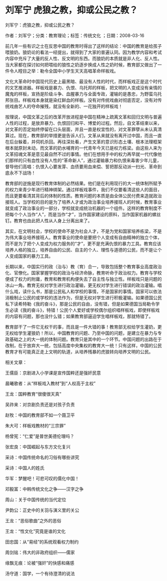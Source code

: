 # 刘军宁  虎狼之教，抑或公民之教？  
  
刘军宁：虎狼之教，抑或公民之教？  
作者：刘军宁；分类：教育理论；标签：传统文化 ；日期：2008-03-16  
前几年一些有识之士在反思中国的教育时得出了这样的结论：中国的教育是给孩子喂狼奶。狼奶论的看法一经提出，就得到了大家的普遍认同。因为教学内容和考试内容中充斥了大量的反人性、反文明的东西。而狼奶的本质就是非人化、反人性。当大家都在探讨如何把喂给的狼性之奶逐步换成人性之奶时候，教育部又做出了一件令人瞠目之举：勒令全国中小学生天天高唱革命样板戏。  
文化大革命时中国现代历史上最黑暗、最没有人性的时代，而样板戏正是这个时代的文艺推进器。样板戏是暴力、仇恨、乌托邦的样板，把文明的人变成没有亲情的魔鬼的样板，宣扬是阶级斗争、血腥暴力与全面专政，灌输的是愚忠，为野蛮乌托邦张目。样板戏本身就是染红鲜血的样板。没有对传统戏曲对彻底否定，没有对传统戏曲艺人的夺命摧残，就没有全新的、一花独开的样板戏！  
按理说，中国文革之后的改革开放进程是中国在精神上疏离文革和回归文明与普遍人性的过程，是放弃暴力、仇恨回归和平、博爱的过程。然后，自文革结束以来，对文革的否定始终停留在口头层面，并且一直是权宜性的，对文革罪孽从未认真清算过。现在，教育部的举措更是告诉人们，文革从来就没有离开过中国，而且一直在后台躲着，并伺机杀回。再往深处看，产生文革的意识形态土壤、根本法理框架根本就原封未动，而文革的奶水哺育的一代青年今天已是权力栋梁。由这些人来为文革招魂文革是意见最自然不过的事情。他们在想用手中的权力再早就一代代像他们那样的只有血性没有人性的“革命新人”，通过灌输暴力和仇恨来毒害少年儿童，督导他们高唱：仇恨入心要发芽、血债要用血来偿、誓把那反动派一扫光、革命到底永不下战场！  
教育部的逆施是现行教育体制的必然结果。他们是在利用现行的大一统体制所赋予的权力来青少年进行精神绑架。通过样板戏事件，我们不仅要看清这些人的面目，而且更要看清其背后的体制的性质。教育问题的本质是由全体公民付费来造就政治接班人。当学校的目的是为了培养人才或为政治事业培养接班人的时候，教育事业就变成了政治事业的一部分，学校就变成统治机器的一个组件。这样的教育制度不把每个个人当作“人”，而是当作“才”，当作国家建设的原料，当作国家机器的螺丝钉。教育也由此把人性从人身上分离出来了。  
其实，在文明社会，学校的使命不是为社会人才，不是为党和国家培养栋梁，不是为伟大事业培养接班人。教育事业的使命是要把个人变成有自由精神的独立个体，而不是为了把个人变成为权力服务的“才”，更不是充满仇恨的暴力工具。教育应该培养人格的独立，培养自由的公民、自主的个人、理性与道德的公民，而不是让个人变成国家的暴力工具。  
长期以来，中国实行的政（治与）教（育）合一，导致包括整个教育事业高度政治化、官僚化。国家掌握学校的政治与经济命脉，教育听命于政治权力。教育与学校便成了权力的附庸，教育和教育机构便失去了自主性与独立性。样板戏只是问题的冰山一角。教育无权对学生进行政治灌输，更无权对学生进行错误的政治灌输。唱什么戏，读什么书，那是公民私人和学校的事情，不是国家的事情。国家可以依法消极制止公民的或学校的违法作为，但是无权对学生进行积极灌输。如果德国公民私下读希特勒《我的奋斗》，那是公民的自由，没有错，但是如果德国当局勒令学生必读《我的奋斗》，特错！公民个人爱好或学校偶尔组织唱样板戏，即使样板戏的内容有问题，那也没什么错；如果教育部逼迫学生唱样板戏，那就特错了。  
教育部干了一件它无权干的事，而且是一件大错的事！教育部无权给学生灌奶，更无权给学生灌狼奶！所以，中国教育的问题、乃至中国的问题，是建立在暴力与专政基础之上的大一统的体制问题。教育只是其中的一个环节。中国问题的出路在于改制，在于放弃大一统，包括高度中央集权的教育大一统！只有这样，中国的公民教育才有可能真正走上文明的轨道，从培养残暴的虎狼转向培养文明的公民。  
  
相关文章：  
王儒臣：京剧进入小学课是宣传国粹还是强奸民意  
晨曦歌者：从“样板戏入教材”到“人权高于主权”  
王龙：国粹教育“很傻很天真”  
吴祚来：对京剧负责还是对孩子负责  
赵牧：中国的教育部不如一个聂卫平  
朱大可：样板戏教材的“三宗罪”  
杨曾宪：“仁爱”是普世美德伦理吗？  
张宏良：中国崛起与东方文化复兴  
采诗：中国传统命名的习俗有哪些讲究  
采诗：中国人的姓氏  
华军：梦醒吧！可悲可叹的儒化中国！  
邓毅富：中韩传统文化之争——汉字之争  
周山：关于中国传统的当代定位  
尹韵公：正史中的关羽与演义里的关公  
王龙：“恶俗歌曲”之外的恶俗  
王龙：“性文化”究竟是谁的文化  
田忠国：从“易经”的系统观看权力制约  
周剑铭：伟大的非政府组织——儒家  
缘飘无痕：论被“强奸”的快感和痛感  
汤守道：国学，一个有待澄清的说法